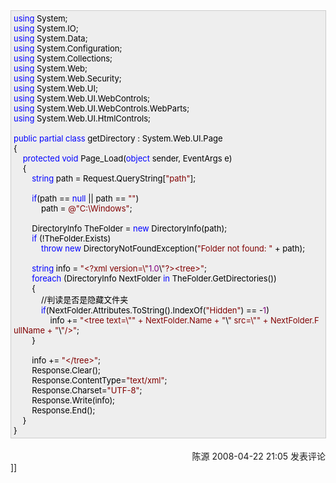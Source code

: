 <div style="border-right: #cccccc 1px solid; padding-right: 5px; border-top: #cccccc 1px solid; padding-left: 4px; font-size: 13px; padding-bottom: 4px; border-left: #cccccc 1px solid; width: 98%; word-break: break-all; padding-top: 4px; border-bottom: #cccccc 1px solid; background-color: #eeeeee;"><span style="color: #0000ff;">using</span><span style="color: #000000;">&nbsp;System;<br />
</span><span style="color: #0000ff;">using</span><span style="color: #000000;">&nbsp;System.IO;<br />
</span><span style="color: #0000ff;">using</span><span style="color: #000000;">&nbsp;System.Data;<br />
</span><span style="color: #0000ff;">using</span><span style="color: #000000;">&nbsp;System.Configuration;<br />
</span><span style="color: #0000ff;">using</span><span style="color: #000000;">&nbsp;System.Collections;<br />
</span><span style="color: #0000ff;">using</span><span style="color: #000000;">&nbsp;System.Web;<br />
</span><span style="color: #0000ff;">using</span><span style="color: #000000;">&nbsp;System.Web.Security;<br />
</span><span style="color: #0000ff;">using</span><span style="color: #000000;">&nbsp;System.Web.UI;<br />
</span><span style="color: #0000ff;">using</span><span style="color: #000000;">&nbsp;System.Web.UI.WebControls;<br />
</span><span style="color: #0000ff;">using</span><span style="color: #000000;">&nbsp;System.Web.UI.WebControls.WebParts;<br />
</span><span style="color: #0000ff;">using</span><span style="color: #000000;">&nbsp;System.Web.UI.HtmlControls;<br />
<br />
</span><span style="color: #0000ff;">public</span><span style="color: #000000;">&nbsp;</span><span style="color: #0000ff;">partial</span><span style="color: #000000;">&nbsp;</span><span style="color: #0000ff;">class</span><span style="color: #000000;">&nbsp;getDirectory&nbsp;:&nbsp;System.Web.UI.Page<br />
{<br />
&nbsp;&nbsp;&nbsp;&nbsp;</span><span style="color: #0000ff;">protected</span><span style="color: #000000;">&nbsp;</span><span style="color: #0000ff;">void</span><span style="color: #000000;">&nbsp;Page_Load(</span><span style="color: #0000ff;">object</span><span style="color: #000000;">&nbsp;sender,&nbsp;EventArgs&nbsp;e)<br />
&nbsp;&nbsp;&nbsp;&nbsp;{<br />
&nbsp;&nbsp;&nbsp;&nbsp;&nbsp;&nbsp;&nbsp;&nbsp;</span><span style="color: #0000ff;">string</span><span style="color: #000000;">&nbsp;path&nbsp;</span><span style="color: #000000;">=</span><span style="color: #000000;">&nbsp;Request.QueryString[</span><span style="color: #800000;">"</span><span style="color: #800000;">path</span><span style="color: #800000;">"</span><span style="color: #000000;">];<br />
<br />
&nbsp;&nbsp;&nbsp;&nbsp;&nbsp;&nbsp;&nbsp;&nbsp;</span><span style="color: #0000ff;">if</span><span style="color: #000000;">(path&nbsp;</span><span style="color: #000000;">==</span><span style="color: #000000;">&nbsp;</span><span style="color: #0000ff;">null</span><span style="color: #000000;">&nbsp;</span><span style="color: #000000;">||</span><span style="color: #000000;">&nbsp;path&nbsp;</span><span style="color: #000000;">==</span><span style="color: #000000;">&nbsp;</span><span style="color: #800000;">""</span><span style="color: #000000;">)<br />
&nbsp;&nbsp;&nbsp;&nbsp;&nbsp;&nbsp;&nbsp;&nbsp;&nbsp;&nbsp;&nbsp;&nbsp;path&nbsp;</span><span style="color: #000000;">=</span><span style="color: #000000;">&nbsp;</span><span style="color: #800000;">@"</span><span style="color: #800000;">C:\Windows</span><span style="color: #800000;">"</span><span style="color: #000000;">;&nbsp;&nbsp;&nbsp;&nbsp;&nbsp;&nbsp;&nbsp;<br />
<br />
&nbsp;&nbsp;&nbsp;&nbsp;&nbsp;&nbsp;&nbsp;&nbsp;DirectoryInfo&nbsp;TheFolder&nbsp;</span><span style="color: #000000;">=</span><span style="color: #000000;">&nbsp;</span><span style="color: #0000ff;">new</span><span style="color: #000000;">&nbsp;DirectoryInfo(path);<br />
&nbsp;&nbsp;&nbsp;&nbsp;&nbsp;&nbsp;&nbsp;&nbsp;</span><span style="color: #0000ff;">if</span><span style="color: #000000;">&nbsp;(</span><span style="color: #000000;">!</span><span style="color: #000000;">TheFolder.Exists)<br />
&nbsp;&nbsp;&nbsp;&nbsp;&nbsp;&nbsp;&nbsp;&nbsp;&nbsp;&nbsp;&nbsp;&nbsp;</span><span style="color: #0000ff;">throw</span><span style="color: #000000;">&nbsp;</span><span style="color: #0000ff;">new</span><span style="color: #000000;">&nbsp;DirectoryNotFoundException(</span><span style="color: #800000;">"</span><span style="color: #800000;">Folder&nbsp;not&nbsp;found:&nbsp;</span><span style="color: #800000;">"</span><span style="color: #000000;">&nbsp;</span><span style="color: #000000;">+</span><span style="color: #000000;">&nbsp;path);<br />
<br />
&nbsp;&nbsp;&nbsp;&nbsp;&nbsp;&nbsp;&nbsp;&nbsp;</span><span style="color: #0000ff;">string</span><span style="color: #000000;">&nbsp;info&nbsp;</span><span style="color: #000000;">=</span><span style="color: #000000;">&nbsp;</span><span style="color: #800000;">"</span><span style="color: #800000;">&lt;?xml&nbsp;version=\</span><span style="color: #800000;">"</span><span style="color: #800080;">1.0</span><span style="color: #000000;">\</span><span style="color: #800000;">"</span><span style="color: #800000;">?&gt;&lt;tree&gt;</span><span style="color: #800000;">"</span><span style="color: #000000;">;<br />
&nbsp;&nbsp;&nbsp;&nbsp;&nbsp;&nbsp;&nbsp;&nbsp;</span><span style="color: #0000ff;">foreach</span><span style="color: #000000;">&nbsp;(DirectoryInfo&nbsp;NextFolder&nbsp;</span><span style="color: #0000ff;">in</span><span style="color: #000000;">&nbsp;TheFolder.GetDirectories())<br />
&nbsp;&nbsp;&nbsp;&nbsp;&nbsp;&nbsp;&nbsp;&nbsp;{<br />
&nbsp;&nbsp;&nbsp;&nbsp;&nbsp;&nbsp;&nbsp;&nbsp;&nbsp;&nbsp;&nbsp;&nbsp;//判读是否是隐藏文件夹<br />
&nbsp;&nbsp;&nbsp;&nbsp;&nbsp;&nbsp;&nbsp;&nbsp;&nbsp;&nbsp;&nbsp;&nbsp;</span><span style="color: #0000ff;">if</span><span style="color: #000000;">(NextFolder.Attributes.ToString().IndexOf(</span><span style="color: #800000;">"</span><span style="color: #800000;">Hidden</span><span style="color: #800000;">"</span><span style="color: #000000;">)&nbsp;</span><span style="color: #000000;">==</span><span style="color: #000000;">&nbsp;</span><span style="color: #000000;">-</span><span style="color: #800080;">1</span><span style="color: #000000;">)<br />
&nbsp;&nbsp;&nbsp;&nbsp;&nbsp;&nbsp;&nbsp;&nbsp;&nbsp;&nbsp;&nbsp;&nbsp;&nbsp;&nbsp;&nbsp;&nbsp;info&nbsp;</span><span style="color: #000000;">+=</span><span style="color: #000000;">&nbsp;</span><span style="color: #800000;">"</span><span style="color: #800000;">&lt;tree&nbsp;text=\</span><span style="color: #800000;">""</span><span style="color: #800000;">&nbsp;+&nbsp;NextFolder.Name&nbsp;+&nbsp;</span><span style="color: #800000;">"</span><span style="color: #000000;">\</span><span style="color: #800000;">"</span><span style="color: #800000;">&nbsp;src=\</span><span style="color: #800000;">""</span><span style="color: #800000;">&nbsp;+&nbsp;NextFolder.FullName&nbsp;+&nbsp;</span><span style="color: #800000;">"</span><span style="color: #000000;">\</span><span style="color: #800000;">"</span><span style="color: #800000;">/&gt;</span><span style="color: #800000;">"</span><span style="color: #000000;">;<br />
&nbsp;&nbsp;&nbsp;&nbsp;&nbsp;&nbsp;&nbsp;&nbsp;}<br />
<br />
&nbsp;&nbsp;&nbsp;&nbsp;&nbsp;&nbsp;&nbsp;&nbsp;info&nbsp;</span><span style="color: #000000;">+=</span><span style="color: #000000;">&nbsp;</span><span style="color: #800000;">"</span><span style="color: #800000;">&lt;/tree&gt;</span><span style="color: #800000;">"</span><span style="color: #000000;">;<br />
&nbsp;&nbsp;&nbsp;&nbsp;&nbsp;&nbsp;&nbsp;&nbsp;Response.Clear();<br />
&nbsp;&nbsp;&nbsp;&nbsp;&nbsp;&nbsp;&nbsp;&nbsp;Response.ContentType</span><span style="color: #000000;">=</span><span style="color: #800000;">"</span><span style="color: #800000;">text/xml</span><span style="color: #800000;">"</span><span style="color: #000000;">;<br />
&nbsp;&nbsp;&nbsp;&nbsp;&nbsp;&nbsp;&nbsp;&nbsp;Response.Charset</span><span style="color: #000000;">=</span><span style="color: #800000;">"</span><span style="color: #800000;">UTF-8</span><span style="color: #800000;">"</span><span style="color: #000000;">;<br />
&nbsp;&nbsp;&nbsp;&nbsp;&nbsp;&nbsp;&nbsp;&nbsp;Response.Write(info);<br />
&nbsp;&nbsp;&nbsp;&nbsp;&nbsp;&nbsp;&nbsp;&nbsp;Response.End();<br />
&nbsp;&nbsp;&nbsp;&nbsp;}<br />
}<br />
</span></div>
 <img src="http://www.cnblogs.com/leavingme/aggbug/1166219.html" width="1" height="1" /><br /><br /><div align="right"><a style="text-decoration: none;" href="http://leavingme.cnblogs.com/" target="_blank">陈源</a> 2008-04-22 21:05 <a href="http://www.cnblogs.com/leavingme/archive/2008/04/22/1166219.html#Feedback" target="_blank" style="text-decoration: none;">发表评论</a></div>]]